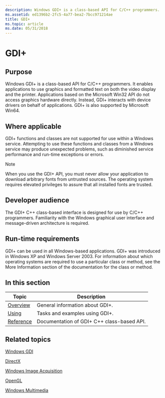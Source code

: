 ```yaml
---
description: Windows GDI+ is a class-based API for C/C++ programmers.
ms.assetid: ed1396b2-2fc5-4a77-bea2-7bcc971214ae
title: GDI+
ms.topic: article
ms.date: 05/31/2018
---
```


# GDI+

## Purpose

Windows GDI+ is a class-based API for C/C++ programmers. It enables applications to use graphics and formatted text on both the video display and the printer. Applications based on the Microsoft Win32 API do not access graphics hardware directly. Instead, GDI+ interacts with device drivers on behalf of applications. GDI+ is also supported by Microsoft Win64.

## Where applicable

GDI+ functions and classes are not supported for use within a Windows service. Attempting to use these functions and classes from a Windows service may produce unexpected problems, such as diminished service performance and run-time exceptions or errors.

> [!Note]  
> When you use the GDI+ API, you must never allow your application to download arbitrary fonts from untrusted sources. The operating system requires elevated privileges to assure that all installed fonts are trusted.

## Developer audience

The GDI+ C++ class-based interface is designed for use by C/C++ programmers. Familiarity with the Windows graphical user interface and message-driven architecture is required.

## Run-time requirements

GDI+ can be used in all Windows-based applications. GDI+ was introduced in Windows XP and Windows Server 2003. For information about which operating systems are required to use a particular class or method, see the More Information section of the documentation for the class or method.

## In this section

| Topic                                                    | Description                                           |
|----------------------------------------------------------|-------------------------------------------------------|
| [Overview](-gdiplus-about-gdi--about.md)<br/>     | General information about GDI+.<br/>            |
| [Using](-gdiplus-using-gdi--use.md)<br/>          | Tasks and examples using GDI+.<br/>             |
| [Reference](-gdiplus-class-gdi-reference.md)<br/> | Documentation of GDI+ C++ class-based API.<br/> |

## Related topics

<dl> <dt>

[Windows GDI](../gdi/windows-gdi.md)
</dt> <dt>

[DirectX](/previous-versions/windows/apps/hh452744(v=win.10))
</dt> <dt>

[Windows Image Acquisition](../wia/-wia-startpage.md)
</dt> <dt>

[OpenGL](../opengl/opengl.md)
</dt> <dt>

[Windows Multimedia](../multimedia/windows-multimedia-start-page.md)
</dt> </dl>
